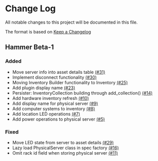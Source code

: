 # Change Log

All notable changes to this project will be documented in this file.

The format is based on [Keep a Changelog](http://keepachangelog.com/en/1.0.0/)


## Hammer Beta-1

### Added
- Move server info into asset details table [(#31)](https://github.com/ManageIQ/manageiq-providers-redfish/pull/31)
- Implement disconnect functionality [(#30)](https://github.com/ManageIQ/manageiq-providers-redfish/pull/30)
- Moving Inventory Builder functionality to Inventory [(#25)](https://github.com/ManageIQ/manageiq-providers-redfish/pull/25)
- Add plugin display name [(#23)](https://github.com/ManageIQ/manageiq-providers-redfish/pull/23)
- Persister: InventoryCollection building through add_collection() [(#14)](https://github.com/ManageIQ/manageiq-providers-redfish/pull/14)
- Add hardware inventory refresh [(#10)](https://github.com/ManageIQ/manageiq-providers-redfish/pull/10)
- Add display name for physical server [(#9)](https://github.com/ManageIQ/manageiq-providers-redfish/pull/9)
- Add computer systems to inventory [(#8)](https://github.com/ManageIQ/manageiq-providers-redfish/pull/8)
- Add location LED operations [(#7)](https://github.com/ManageIQ/manageiq-providers-redfish/pull/7)
- Add power operations to physical server [(#5)](https://github.com/ManageIQ/manageiq-providers-redfish/pull/5)

### Fixed
- Move LED state from server to asset details [(#29)](https://github.com/ManageIQ/manageiq-providers-redfish/pull/29)
- Lazy load PhysicalServer class in spec factory [(#16)](https://github.com/ManageIQ/manageiq-providers-redfish/pull/16)
- Omit rack id field when storing physical server [(#11)](https://github.com/ManageIQ/manageiq-providers-redfish/pull/11)

